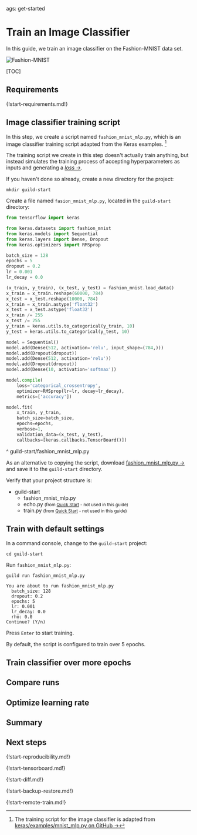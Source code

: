 ags: get-started

# Train an Image Classifier

In this guide, we train an image classifier on the Fashion-MNIST data
set.

![Fashion-MNIST](/assets/img/fashion-mnist.png)

[TOC]

## Requirements

{!start-requirements.md!}

## Image classifier training script

In this step, we create a script named `fashion_mnist_mlp.py`, which
is an image classifier training script adapted from the Keras
examples. [^example-src]

[^example-src]: The training script for the image classifier is
    adapted from [keras/examples/mnist_mlp.py on GitHub
    ->](https://github.com/keras-team/keras/blob/master/examples/mnist_mlp.py)

The training script we create in this step doesn't actually train
anything, but instead simulates the training process of accepting
hyperparameters as inputs and generating a *[loss
->](https://en.wikipedia.org/wiki/Loss_function)*.

If you haven't done so already, create a new directory for the
project:

``` command
mkdir guild-start
```

Create a file named `fasion_mnist_mlp.py`, located in the
`guild-start` directory:

``` python
from tensorflow import keras

from keras.datasets import fashion_mnist
from keras.models import Sequential
from keras.layers import Dense, Dropout
from keras.optimizers import RMSprop

batch_size = 128
epochs = 5
dropout = 0.2
lr = 0.001
lr_decay = 0.0

(x_train, y_train), (x_test, y_test) = fashion_mnist.load_data()
x_train = x_train.reshape(60000, 784)
x_test = x_test.reshape(10000, 784)
x_train = x_train.astype('float32')
x_test = x_test.astype('float32')
x_train /= 255
x_test /= 255
y_train = keras.utils.to_categorical(y_train, 10)
y_test = keras.utils.to_categorical(y_test, 10)

model = Sequential()
model.add(Dense(512, activation='relu', input_shape=(784,)))
model.add(Dropout(dropout))
model.add(Dense(512, activation='relu'))
model.add(Dropout(dropout))
model.add(Dense(10, activation='softmax'))

model.compile(
    loss='categorical_crossentropy',
    optimizer=RMSprop(lr=lr, decay=lr_decay),
    metrics=['accuracy'])

model.fit(
    x_train, y_train,
    batch_size=batch_size,
    epochs=epochs,
    verbose=1,
    validation_data=(x_test, y_test),
    callbacks=[keras.callbacks.TensorBoard()])
```

^ guild-start/fashion_mnist_mlp.py

As an alternative to copying the script, download
[fashion_mnist_mlp.py
->](https://raw.githubusercontent.com/guildai/examples/master/start/fashion_mnist_mlp.py)
and save it to the `guild-start` directory.

Verify that your project structure is:

<div class="file-tree">
<ul>
<li class="is-folder open">guild-start
 <ul>
 <li class="is-file">fashion_mnist_mlp.py</li>
 <li class="is-file disabled">echo.py <small>(from <a href="/docs/start/">Quick Start</a> - not used in this guide)</small></li>
 <li class="is-file disabled">train.py <small>(from <a href="/docs/start/">Quick Start</a> - not used in this guide)</small></li>
 </ul>
</li>
</ul>
</div>

## Train with default settings

In a command console, change to the `guild-start` project:

``` command
cd guild-start
```

Run `fashion_mnist_mlp.py`:

``` command
guild run fashion_mnist_mlp.py
```

``` output
You are about to run fashion_mnist_mlp.py
  batch_size: 128
  dropout: 0.2
  epochs: 5
  lr: 0.001
  lr_decay: 0.0
  rho: 0.0
Continue? (Y/n)
```

Press `Enter` to start training.

By default, the script is configured to train over 5 epochs.

## Train classifier over more epochs

## Compare runs

## Optimize learning rate

## Summary

## Next steps

{!start-reproducibility.md!}

{!start-tensorboard.md!}

{!start-diff.md!}

{!start-backup-restore.md!}

{!start-remote-train.md!}
